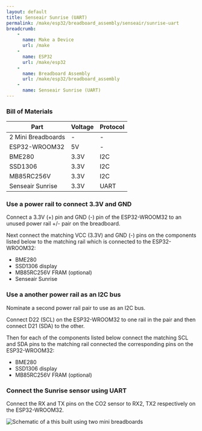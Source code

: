```yaml
---
layout: default
title: Senseair Sunrise (UART)
permalink: /make/esp32/breadboard_assembly/senseair/sunrise-uart
breadcrumb:
    - 
      name: Make a Device
      url: /make
    - 
      name: ESP32
      url: /make/esp32
    -
      name: Breadboard Assembly
      url: /make/esp32/breadboard_assembly
    - 
      name: Senseair Sunrise (UART)
---
```

### Bill of Materials

|Part|Voltage|Protocol|
|--|--|--|
|2 Mini Breadboards|-|-|
|ESP32-WROOM32|5V|-|
|BME280|3.3V|I2C|
|SSD1306|3.3V|I2C|
|MB85RC256V|3.3V|I2C|
|Senseair Sunrise|3.3V|UART|

### Use a power rail to connect 3.3V and GND
Connect a 3.3V (+) pin and GND (-) pin of the ESP32-WROOM32 to an unused power rail +/- pair on the breadboard. 

Next connect the matching VCC (3.3V) and GND (-) pins on the components listed below to the matching rail which is connected to the ESP32-WROOM32:
- BME280
- SSD1306 display
- MB85RC256V FRAM (optional)
- Senseair Sunrise

### Use a another power rail as an I2C bus
Nominate a second power rail pair to use as an I2C bus. 

Connect D22 (SCL) on the ESP32-WROOM32 to one rail in the pair and then connect D21 (SDA) to the other. 

Then for each of the components listed below connect the matching SCL and SDA pins to the matching rail connected the corresponding pins on the ESP32-WROOM32:
- BME280
- SSD1306 display
- MB85RC256V FRAM (optional) 

### Connect the Sunrise sensor using UART
Connect the RX and TX pins on the CO2 sensor to RX2, TX2 respectively on the ESP32-WROOM32.



![Schematic of a this built using two mini breadboards](https://i.ibb.co/B2pkZxP/breadboard-sunrise.png)
